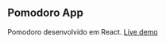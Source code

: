 ## Pomodoro App
Pomodoro desenvolvido em React. [Live demo](https://edmki.github.io/pomodoro-react/)